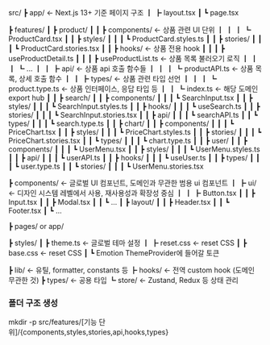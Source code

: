 src/
┣ app/ ← Next.js 13+ 기준 페이지 구조
┃ ┣ layout.tsx
┃ ┗ page.tsx

┣ features/
┃ ┣ product/
┃ ┃ ┣ components/ ← 상품 관련 UI 단위
┃ ┃ ┃ ┗ ProductCard.tsx
┃ ┃ ┣ styles/
┃ ┃ ┃ ┗ ProductCard.styles.ts
┃ ┃ ┣ stories/
┃ ┃ ┃ ┗ ProductCard.stories.tsx
┃ ┃ ┣ hooks/ ← 상품 전용 hook
┃ ┃ ┃ ┣ useProductDetail.ts
┃ ┃ ┃ ┣ useProductList.ts ← 상품 목록 불러오기 로직
┃ ┃ ┃ ┗ ...
┃ ┃ ┣ api/ ← 상품 api 호출 함수들
┃ ┃ ┃ ┗ productAPI.ts ← 상품 목록, 상세 호출 함수
┃ ┃ ┣ types/ ← 상품 관련 타입 선언
┃ ┃ ┃ ┗ product.type.ts ← 상품 인터페이스, 응답 타입 등
┃ ┃ ┗ index.ts ← 해당 도메인 export hub
┃
┃ ┣ search/
┃ ┃ ┣ components/
┃ ┃ ┃ ┗ SearchInput.tsx
┃ ┃ ┣ styles/
┃ ┃ ┃ ┗ SearchInput.styles.ts
┃ ┃ ┣ hooks/
┃ ┃ ┃ ┗ useSearch.ts
┃ ┃ ┣ stories/
┃ ┃ ┃ ┗ SearchInput.stories.tsx
┃ ┃ ┣ api/
┃ ┃ ┃ ┗ searchAPI.ts
┃ ┃ ┗ types/
┃ ┃ ┃ ┗ search.type.ts
┃
┃ ┣ chart/
┃ ┃ ┣ components/
┃ ┃ ┃ ┗ PriceChart.tsx
┃ ┃ ┣ styles/
┃ ┃ ┃ ┗ PriceChart.styles.ts
┃ ┃ ┣ stories/
┃ ┃ ┃ ┗ PriceChart.stories.tsx
┃ ┃ ┗ types/
┃ ┃ ┃ ┗ chart.type.ts
┃
┃ ┣ user/
┃ ┃ ┣ components/
┃ ┃ ┃ ┗ UserMenu.tsx
┃ ┃ ┣ styles/
┃ ┃ ┃ ┗ UserMenu.styles.ts
┃ ┃ ┣ api/
┃ ┃ ┃ ┗ userAPI.ts
┃ ┃ ┣ hooks/
┃ ┃ ┃ ┗ useUser.ts
┃ ┃ ┣ types/
┃ ┃ ┃ ┗ user.type.ts
┃ ┃ ┗ stories/
┃ ┃ ┃ ┗ UserMenu.stories.tsx

┣ components/ ← 글로벌 UI 컴포넌트, 도메인과 무관한 범용 ui 컴포넌트
┃ ┣ ui/ ← 디자인 시스템 레벨에서 사용, 재사용성과 확장성 중심
┃ ┃ ┣ Button.tsx
┃ ┃ ┣ Input.tsx
┃ ┃ ┣ Modal.tsx
┃ ┃ ┗ ...
┃ ┣ layout/
┃ ┃ ┣ Header.tsx
┃ ┃ ┗ Footer.tsx
┃ ┗ ...

┣ pages/ or app/

┣ styles/
┃ ┣ theme.ts ← 글로벌 테마 설정
┃ ┣ reset.css ← reset CSS
┃ ┣ base.css ← reset CSS
┃ ┗ Emotion ThemeProvider에 들어갈 토큰

┣ lib/ ← 유틸, formatter, constants 등
┣ hooks/ ← 전역 custom hook (도메인 무관한 것)
┣ types/ ← 공용 타입
┗ store/ ← Zustand, Redux 등 상태 관리

### 폴더 구조 생성

mkdir -p src/features/[기능 단위]/{components,styles,stories,api,hooks,types}
